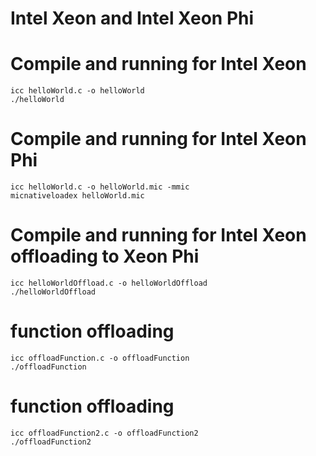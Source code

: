 # Intel Xeon and Intel Xeon Phi

# Compile and running for Intel Xeon

```
icc helloWorld.c -o helloWorld
./helloWorld
```

# Compile and running for Intel Xeon Phi

```
icc helloWorld.c -o helloWorld.mic -mmic
micnativeloadex helloWorld.mic
```

# Compile and running for Intel Xeon offloading to Xeon Phi

```
icc helloWorldOffload.c -o helloWorldOffload
./helloWorldOffload
```
# function offloading

```
icc offloadFunction.c -o offloadFunction
./offloadFunction
```

# function offloading

```
icc offloadFunction2.c -o offloadFunction2
./offloadFunction2
```
